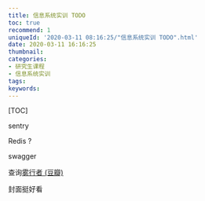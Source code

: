 ```yaml
---
title: 信息系统实训 TODO
toc: true
recommend: 1
uniqueId: '2020-03-11 08:16:25/"信息系统实训 TODO".html'
date: 2020-03-11 16:16:25
thumbnail:
categories:
- 研究生课程
- 信息系统实训
tags:
keywords:
---
```


[TOC]

<!--more-->



sentry

Redis ?

swagger



查询[雾行者 (豆瓣)](https://book.douban.com/subject/34894380/?icn=index-topchart-subject)

封面挺好看
